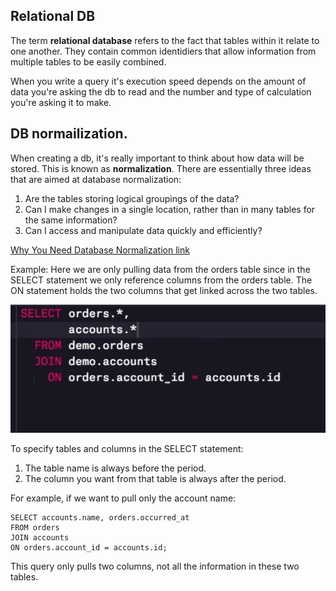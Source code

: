 ## Relational DB

The term **relational database** refers to the fact that tables within it relate to one another. They contain common identidiers that allow information from 
multiple tables to be easily combined.

When you write a query it's execution speed depends on the amount of data you're asking the db to read and the number and type of calculation you're
asking it to make.

## DB normailization.

When creating a db, it's really important to think about how data will be stored. This is known as **normalization**.
There are essentially three ideas that are aimed at database normalization:

1. Are the tables storing logical groupings of the data?
2. Can I make changes in a single location, rather than in many tables for the same information?
3. Can I access and manipulate data quickly and efficiently?

[Why You Need Database Normalization link](http://www.itprotoday.com/microsoft-sql-server/sql-design-why-you-need-database-normalization)

Example:
Here we are only pulling data from the orders table since in the SELECT statement we only reference columns from the orders table.
The ON statement holds the two columns that get linked across the two tables.

![inner join](join_sql.png)

To specify tables and columns in the SELECT statement:

1. The table name is always before the period.
2. The column you want from that table is always after the period.

For example, if we want to pull only the account name:

```
SELECT accounts.name, orders.occurred_at
FROM orders
JOIN accounts
ON orders.account_id = accounts.id;
```
This query only pulls two columns, not all the information in these two tables.